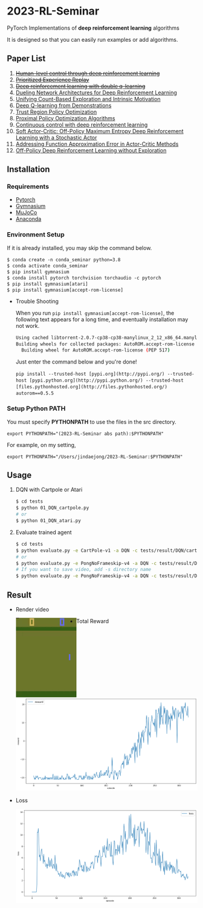 # 2023-RL-Seminar

PyTorch Implementations of **deep reinforcement learning** algorithms

It is designed so that you can easily run examples or add algorithms.

## Paper List

1. [~~Human-level control through deep reinforcement learning~~](https://web.stanford.edu/class/psych209/Readings/MnihEtAlHassibis15NatureControlDeepRL.pdf)
2. [~~Prioritized Experience Replay~~](https://arxiv.org/pdf/1511.05952.pdf)
3. [~~Deep reinforcement learning with double q-learning~~](https://arxiv.org/pdf/1509.06461.pdf)
4. [Dueling Network Architectures for Deep Reinforcement Learning](https://arxiv.org/pdf/1511.06581.pdf)
5. [Unifying Count-Based Exploration and Intrinsic Motivation](https://arxiv.org/pdf/1606.01868.pdf)
6. [Deep Q-learning from Demonstrations](https://arxiv.org/pdf/1704.03732.pdf)
7. [Trust Region Policy Optimization](https://arxiv.org/pdf/1502.05477.pdf)
8. [Proximal Policy Optimization Algorithms](https://arxiv.org/pdf/1707.06347.pdf)
9. [Continuous control with deep reinforcement learning](https://arxiv.org/pdf/1509.02971.pdf)
10. [Soft Actor-Critic: Off-Policy Maximum Entropy Deep Reinforcement Learning with a Stochastic Actor](https://arxiv.org/pdf/1801.01290.pdf)
11. [Addressing Function Approximation Error in Actor-Critic Methods](https://arxiv.org/pdf/1802.09477.pdf)
12. [Off-Policy Deep Reinforcement Learning without Exploration](https://arxiv.org/pdf/1812.02900.pdf)

## Installation

### Requirements

- [Pytorch](https://pytorch.org/)
- [Gymnasium](https://github.com/Farama-Foundation/Gymnasium)
- [MuJoCo](https://mujoco.org/)
- [Anaconda](https://www.anaconda.com/)

### Environment Setup

If it is already installed, you may skip the command below.

```
$ conda create -n conda_seminar python=3.8
$ conda activate conda_seminar
$ pip install gymnasium
$ conda install pytorch torchvision torchaudio -c pytorch
$ pip install gymnasium[atari]
$ pip install gymnasium[accept-rom-license]
```

- Trouble Shooting
  
    When you run `pip install gymnasium[accept-rom-license]`, the following text appears for a long time, and eventually installation may not work.
    
    ```bash
    Using cached libtorrent-2.0.7-cp38-cp38-manylinux_2_12_x86_64.manylinux2010_x86_64.whl (8.6 MB)
    Building wheels for collected packages: AutoROM.accept-rom-license
      Building wheel for AutoROM.accept-rom-license (PEP 517)
    ```
    
    Just enter the command below and you're done!
    
    `pip install --trusted-host [pypi.org](http://pypi.org/) --trusted-host [pypi.python.org](http://pypi.python.org/) --trusted-host [files.pythonhosted.org](http://files.pythonhosted.org/) autorom==0.5.5`
    

### Setup Python PATH

You must specify **PYTHONPATH** to use the files in the src directory.

```
export PYTHONPATH="(2023-RL-Seminar abs path):$PYTHONPATH"
```

For example, on my setting,

```
export PYTHONPATH="/Users/jindaejong/2023-RL-Seminar:$PYTHONPATH"
```

## Usage

1. DQN with Cartpole or Atari
   
    ```bash
    $ cd tests
    $ python 01_DQN_cartpole.py
    # or
    $ python 01_DQN_atari.py
    ```
    
2. Evaluate trained agent
   
    ```bash
    $ cd tests
    $ python evaluate.py -e CartPole-v1 -a DQN -c tests/result/DQN/cartpole/$(YOUR CHECK POINT NAME)
    # or
    $ python evaluate.py -e PongNoFrameskip-v4 -a DQN -c tests/result/DQN/atari/$(YOUR CHECK POINT NAME)
    # If you want to save video, add -s directory name
    $ python evaluate.py -e PongNoFrameskip-v4 -a DQN -c tests/result/DQN/atari/$(YOUR CHECK POINT NAME) -s videos
    ```
    

## Result

- Render video

  <img src="imgs/DQNPerAgent-PongNoFrameskip-v4.gif" align="left">

- Total Reward

  ![output](imgs/output.png)

- Loss

  ![output](imgs/output1.png)